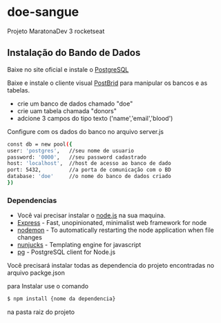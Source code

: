 # doe-sangue
Projeto MaratonaDev 3 rocketseat

## Instalação do Bando de Dados

Baixe no site oficial e instale o [PostgreSQL](https://www.postgresql.org/download/)

Baixe e instale o cliente visual [PostBrid](https://www.electronjs.org/apps/postbird) para manipular os bancos e as tabelas.

- crie um banco de dados chamado "doe"
- crie uam tabela chamada "donors"
- adcione 3 campos do tipo texto ('name','email','blood')

Configure com os dados do banco no arquivo server.js

```sh
const db = new pool({   
user: 'postgres',   //seu nome de usuario    
password: '0000',   //seu password cadastrado    
host: 'localhost',  //host de acesso ao banco de dado    
port: 5432,         //a porta de comunicação com o BD    
database: 'doe'     //o nome do banco de dados criado
})
```
### Dependencias
- Você vai precisar instalar o [node.js](https://nodejs.org/pt-br/) na sua maquina.
- [Express](https://www.npmjs.com/package/express) - Fast, unopinionated, minimalist web framework for node
- [nodemon](https://www.npmjs.com/package/nodemon) - To automatically restarting the node application when file changes
- [nunjucks](https://www.npmjs.com/package/nunjucks) - Templating engine for javascript
- [pg](https://www.npmjs.com/package/pg) - PostgreSQL client for Node.js
 
Você precisará instalar todas as dependencia do projeto encontradas no arquivo packge.json

para Instalar use o comando

```sh
$ npm install {nome da dependencia}
```
na pasta raiz do projeto
    
  

